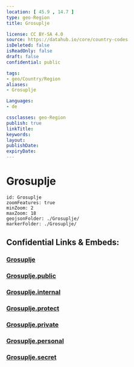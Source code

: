 ```yaml
---
location: [ 45.9 , 14.7 ] 
type: geo-Region
title: Grosuplje

license: CC BY-SA 4.0
source: https://datahub.io/core/country-codes
isDeleted: false
isReadOnly: false
draft: false
confidential: public

tags:
- geo/Country/Region
aliases:
- Grosuplje

Languages:
- de

cssclasses: geo-Region
publish: true
linkTitle: 
keywords: 
layout: 
publishDate: 
expiryDate: 
---
```


# Grosuplje

```leaflet
id: Grosuplje
zoomFeatures: true 
minZoom: 2 
maxZoom: 18
geojsonFolder: ./Grosuplje/
markerFolder: ./Grosuplje/
```


## Confidential Links & Embeds: 

### [Grosuplje](/_Standards/Earth/Continent/Europe/Europe~Central/Slovenia/Regions~Slovenia/Osrednje_slovenska/counties~Osrednjeslovenska/Grosuplje.md) 

### [Grosuplje.public](/_public/Earth/Continent/Europe/Europe~Central/Slovenia/Regions~Slovenia/Osrednje_slovenska/counties~Osrednjeslovenska/Grosuplje.public.md) 

### [Grosuplje.internal](/_internal/Earth/Continent/Europe/Europe~Central/Slovenia/Regions~Slovenia/Osrednje_slovenska/counties~Osrednjeslovenska/Grosuplje.internal.md) 

### [Grosuplje.protect](/_protect/Earth/Continent/Europe/Europe~Central/Slovenia/Regions~Slovenia/Osrednje_slovenska/counties~Osrednjeslovenska/Grosuplje.protect.md) 

### [Grosuplje.private](/_private/Earth/Continent/Europe/Europe~Central/Slovenia/Regions~Slovenia/Osrednje_slovenska/counties~Osrednjeslovenska/Grosuplje.private.md) 

### [Grosuplje.personal](/_personal/Earth/Continent/Europe/Europe~Central/Slovenia/Regions~Slovenia/Osrednje_slovenska/counties~Osrednjeslovenska/Grosuplje.personal.md) 

### [Grosuplje.secret](/_secret/Earth/Continent/Europe/Europe~Central/Slovenia/Regions~Slovenia/Osrednje_slovenska/counties~Osrednjeslovenska/Grosuplje.secret.md)

